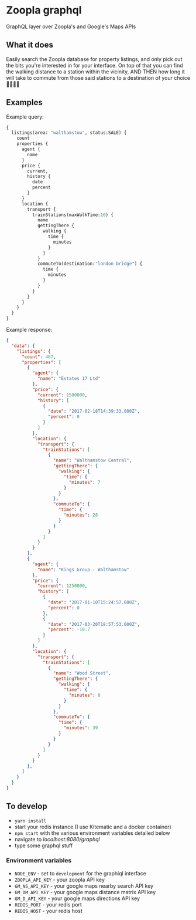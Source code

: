 # Zoopla graphql

GraphQL layer over Zoopla's and Google's Maps APIs

## What it does

Easily search the Zoopla database for property listings, and only
pick out the bits you're interested in for your interface. On top
of that you can find the walking distance to a station within the
vicinity, AND THEN how long it will take to commute from those said
stations to a destination of your choice 🚶‍️🏡🚂😊

## Examples

Example query:
```graphql
{
  listings(area: "walthamstow", status:SALE) {
    count
    properties {
      agent {
        name
      }
      price {
        current,
        history {
          date
          percent
        }
      }
      location {
        transport {
          trainStations(maxWalkTime:10) {
            name
            gettingThere {
              walking {
                time {
                  minutes
                }
              }
            }
            commuteTo(destination:"london bridge") {
              time {
                minutes
              }
            }
          }
        }
      }
    }
  }
}
```

Example response:

```json
{
  "data": {
    "listings": {
      "count": 467,
      "properties": [
        {
          "agent": {
            "name": "Estates 17 Ltd"
          },
          "price": {
            "current": 1500000,
            "history": [
              {
                "date": "2017-02-18T14:39:33.000Z",
                "percent": 0
              }
            ]
          },
          "location": {
            "transport": {
              "trainStations": [
                {
                  "name": "Walthamstow Central",
                  "gettingThere": {
                    "walking": {
                      "time": {
                        "minutes": 7
                      }
                    }
                  },
                  "commuteTo": {
                    "time": {
                      "minutes": 28
                    }
                  }
                }
              ]
            }
          }
        },
        {
          "agent": {
            "name": "Kings Group - Walthamstow"
          },
          "price": {
            "current": 1250000,
            "history": [
              {
                "date": "2017-01-10T15:24:57.000Z",
                "percent": 0
              },
              {
                "date": "2017-03-20T18:57:53.000Z",
                "percent": -10.7
              }
            ]
          },
          "location": {
            "transport": {
              "trainStations": [
                {
                  "name": "Wood Street",
                  "gettingThere": {
                    "walking": {
                      "time": {
                        "minutes": 8
                      }
                    }
                  },
                  "commuteTo": {
                    "time": {
                      "minutes": 39
                    }
                  }
                }
              ]
            }
          }
        },
      ]
    }
  }
}
```

## To develop

* `yarn install`
* start your redis instance (I use Kitematic and a docker container)
* `npm start` with the various environment variables detailed below
* navigate to *localhost:8080/graphql*
* type some graphql stuff

### Environment variables

* `NODE_ENV` - set to `development` for the graphiql interface
* `ZOOPLA_API_KEY` - your zoopla API key
* `GM_NS_API_KEY` - your google maps nearby search API key
* `GM_DM_API_KEY` - your google maps distance matrix API key
* `GM_D_API_KEY` - your google maps directions API key
* `REDIS_PORT` - your redis port
* `REDIS_HOST` - your redis host

